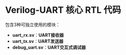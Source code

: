 
Verilog-UART 核心 RTL 代码
===========================
包含3种可独立使用的模块：

* **uart_rx.sv**：**UART接收器**
* **uart_tx.sv**：**UART发送器**
* **debug_uart.sv**：**UART交互式调试器**
